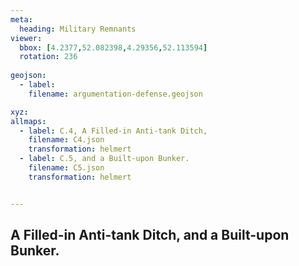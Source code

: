 ```yaml
---
meta:
  heading: Military Remnants
viewer:
  bbox: [4.2377,52.082398,4.29356,52.113594]
  rotation: 236
  
geojson:
  - label:
    filename: argumentation-defense.geojson

xyz:
allmaps:
  - label: C.4, A Filled-in Anti-tank Ditch,
    filename: C4.json
    transformation: helmert
  - label: C.5, and a Built-upon Bunker.
    filename: C5.json
    transformation: helmert


---
```


## A Filled-in Anti-tank Ditch, and a Built-upon Bunker.
